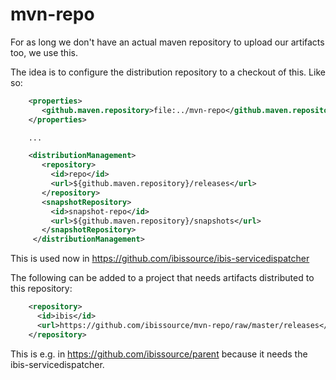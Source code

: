 mvn-repo
========

For as long we don't have an actual maven repository to upload our artifacts too, we use this.

The idea is to configure the distribution repository to a checkout of this. Like so:
```xml
    <properties>
       <github.maven.repository>file:../mvn-repo</github.maven.repository>
    </properties>

    ...

    <distributionManagement>
       <repository>
         <id>repo</id>
         <url>${github.maven.repository}/releases</url>
       </repository>
       <snapshotRepository>
         <id>snapshot-repo</id>
         <url>${github.maven.repository}/snapshots</url>
       </snapshotRepository>
     </distributionManagement>
```
This is used now in https://github.com/ibissource/ibis-servicedispatcher
  
  
The following can be added to a project that needs artifacts distributed to this repository:
```xml
    <repository>
      <id>ibis</id>
      <url>https://github.com/ibissource/mvn-repo/raw/master/releases</url>
    </repository>
```    
This is e.g. in https://github.com/ibissource/parent because it needs the ibis-servicedispatcher.

